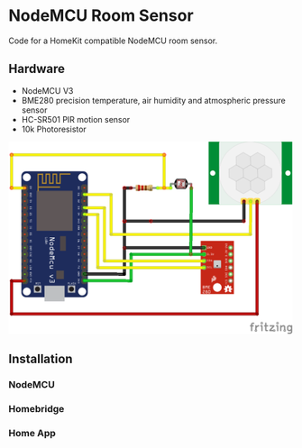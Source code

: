 # NodeMCU Room Sensor

Code for a HomeKit compatible NodeMCU room sensor.


## Hardware

* NodeMCU V3
* BME280 precision temperature, air humidity and atmospheric pressure sensor
* HC-SR501 PIR motion sensor
* 10k Photoresistor

<img src="wiring_diagram.png" width="800">

## Installation

### NodeMCU

### Homebridge

### Home App

